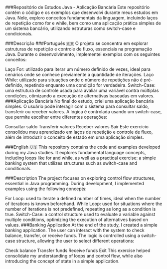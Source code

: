 ###Repositório de Estudos Java - Aplicação Bancária
Este repositório contém o código e os exemplos que desenvolvi durante meus estudos em Java. Nele, exploro conceitos fundamentais da linguagem, incluindo laços de repetição como for e while, bem como uma aplicação prática simples de um sistema bancário, utilizando estruturas como switch-case e condicionais.

###Descrição
###Português 🇧🇷
O projeto se concentra em explorar estruturas de repetição e controle de fluxo, essenciais na programação Java. Durante o desenvolvimento, implementei exemplos com os seguintes conceitos:

Laço For: utilizado para iterar um número definido de vezes, ideal para cenários onde se conhece previamente a quantidade de iterações.
Laço While: utilizado para situações onde o número de repetições não é pré-definido, repetindo enquanto uma condição for verdadeira.
Switch-Case: uma estrutura de controle usada para avaliar uma variável contra múltiplas condições, otimizando a execução de alternativas baseadas em valores.
###Aplicação Bancária
No final do estudo, criei uma aplicação bancária simples. O usuário pode interagir com o sistema para consultar saldo, transferir ou receber valores. A lógica é controlada usando um switch-case, que permite escolher entre diferentes operações:

Consultar saldo
Transferir valores
Receber valores
Sair
Este exercício consolidou meu aprendizado em laços de repetição e controle de fluxo, além de introduzir o conceito de estado em uma aplicação simples.

###English 🇺🇸
This repository contains the code and examples developed during my Java studies. It explores fundamental language concepts, including loops like for and while, as well as a practical exercise: a simple banking system that utilizes structures such as switch-case and conditionals.

###Description
The project focuses on exploring control flow structures, essential in Java programming. During development, I implemented examples using the following concepts:

For Loop: used to iterate a defined number of times, ideal when the number of iterations is known beforehand.
While Loop: used for situations where the number of iterations is not predefined, repeating as long as a condition is true.
Switch-Case: a control structure used to evaluate a variable against multiple conditions, optimizing the execution of alternatives based on values.
###Banking Application
At the end of the study, I created a simple banking application. The user can interact with the system to check balance, transfer, or receive funds. The logic is controlled using a switch-case structure, allowing the user to select different operations:

Check balance
Transfer funds
Receive funds
Exit
This exercise helped consolidate my understanding of loops and control flow, while also introducing the concept of state in a simple application.
